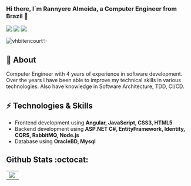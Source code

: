 <p align="center">
 
   ### Hi there, I´m Rannyere Almeida, a Computer Engineer from Brazil 👋
  
  <a href="https://www.linkedin.com/in/rannyere-almeida/"><img src="https://img.shields.io/badge/-RannyereAlmeida-blue?style=flat&logo=Linkedin&logoColor=white" /></a>
  <a href="https://www.xing.com/profile/Rannyere_Almeida/cv"><img src="https://img.shields.io/badge/-rannyerealmeida-03a57a?style=flat&labelColor=03a57a&logo=Xing" /></a>
  <a href="mailto:rannyalmeida27@hotmail.com"><img src="https://img.shields.io/badge/-rannyalmeida27@hotmail.com-blue?style=flat&logo=microsoft-outlook&logoColor=white" /></a>
  <p align="left"><img src="https://komarev.com/ghpvc/?username=vhbitencourtc&color=blue" alt="vhbitencourt"/>✨</p>
</p>


## 🖖 About
Computer Engineer with 4 years of experience in software development. Over the years I have been able to improve my technical skills in various technologies. Also have knowledge in Software Architecture, TDD, CI/CD.

## ⚡ Technologies & Skills
- Frontend development using **Angular, JavaScript, CSS3, HTML5**
- Backend development using **ASP.NET C#, EntityFramework, Identity, CQRS, RabbitMQ, Node.js**
- Database using **OracleBD, Mysql**

## Github Stats :octocat:
<center>
<table>
  <tr>
    <td><img align="left" padding-right="10px" src=https://github-readme-stats.vercel.app/api/top-langs/?username=Rannyere&show_icons=true&layout=compact></td>
  </tr>  
</table>
</center>
